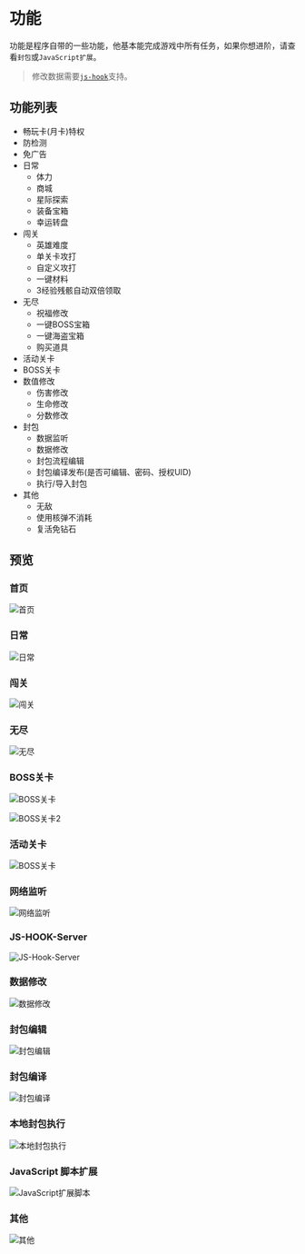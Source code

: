 # 功能

功能是程序自带的一些功能，他基本能完成游戏中所有任务，如果你想进阶，请查看`封包`或`JavaScript扩展`。

> 修改数据需要[`js-hook`](https://github.com/LauZzL/leitingzhanji-jshookserver)支持。

## 功能列表

- 畅玩卡(月卡)特权
- 防检测
- 免广告
- 日常
  - 体力
  - 商城
  - 星际探索
  - 装备宝箱
  - 幸运转盘
- 闯关
  - 英雄难度
  - 单关卡攻打
  - 自定义攻打
  - 一键材料
  - 3经验残骸自动双倍领取
- 无尽
  - 祝福修改
  - 一键BOSS宝箱
  - 一键海盗宝箱
  - 购买道具
- 活动关卡
- BOSS关卡
- 数值修改
  - 伤害修改
  - 生命修改
  - 分数修改
- 封包
  - 数据监听
  - 数据修改
  - 封包流程编辑
  - 封包编译发布(是否可编辑、密码、授权UID)
  - 执行/导入封包
- 其他
  - 无敌
  - 使用核弹不消耗
  - 复活免钻石


## 预览

### 首页

![首页](https://s21.ax1x.com/2024/09/10/pAm0BKH.jpg)

### 日常

![日常](https://s21.ax1x.com/2024/09/10/pAmW8N4.jpg)

### 闯关

![闯关](https://s21.ax1x.com/2024/09/10/pAmWG4J.jpg)

### 无尽

![无尽](https://s21.ax1x.com/2024/09/10/pAmWNg1.jpg)

### BOSS关卡

![BOSS关卡](https://s21.ax1x.com/2024/09/10/pAm0C8S.jpg)

![BOSS关卡2](https://s21.ax1x.com/2024/09/10/pAmWdu6.jpg)

### 活动关卡

![BOSS关卡](https://s21.ax1x.com/2024/09/10/pAm0Pgg.jpg)

### 网络监听

![网络监听](https://s21.ax1x.com/2024/09/10/pAm0t56.png)

### JS-HOOK-Server

![JS-Hook-Server](https://s21.ax1x.com/2024/09/22/pAMTEon.png)

### 数据修改

![数据修改](https://s21.ax1x.com/2024/09/10/pAm0UPK.jpg)

### 封包编辑

![封包编辑](https://s21.ax1x.com/2024/09/10/pAm0a8O.jpg)

### 封包编译

![封包编译](https://s21.ax1x.com/2024/09/10/pAm0d2D.jpg)

### 本地封包执行

![本地封包执行](https://s21.ax1x.com/2024/09/10/pAm0wxe.jpg)

### JavaScript 脚本扩展

![JavaScript扩展脚本](https://iili.io/dQcTsK7.png)

### 其他

![其他](https://s21.ax1x.com/2024/09/10/pAmWYC9.jpg)
